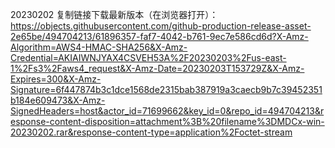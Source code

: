 20230202 复制链接下载最新版本（在浏览器打开）： https://objects.githubusercontent.com/github-production-release-asset-2e65be/494704213/61896357-faf7-4042-b761-9ec7e586cd6d?X-Amz-Algorithm=AWS4-HMAC-SHA256&X-Amz-Credential=AKIAIWNJYAX4CSVEH53A%2F20230203%2Fus-east-1%2Fs3%2Faws4_request&X-Amz-Date=20230203T153729Z&X-Amz-Expires=300&X-Amz-Signature=6f447874b3c1dce1568de2315bab387919a3caecb9b7c39452351b184e609473&X-Amz-SignedHeaders=host&actor_id=71699662&key_id=0&repo_id=494704213&response-content-disposition=attachment%3B%20filename%3DMDCx-win-20230202.rar&response-content-type=application%2Foctet-stream
